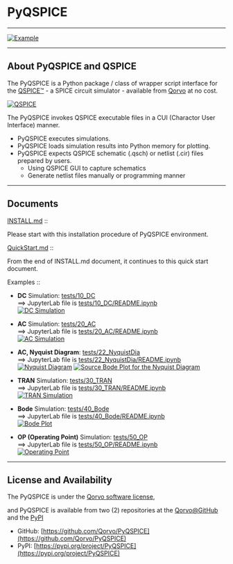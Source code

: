 # PyQSPICE

***

<a href="https://github.com/Qorvo/PyQSPICE"><img src="https://github.com/Qorvo/PyQSPICE/blob/be2fc3f600ba9d543223423d104355a425a8f0ec/images/SS.png?raw=True"  title="Example"></a>

***

## About PyQSPICE and QSPICE

The PyQSPICE is a Python package / class of wrapper script interface for the [QSPICE™](https://www.qspice.com/) - a SPICE circuit simulator - available from [Qorvo](https://www.qorvo.com) at no cost.

<a href="https://www.qspice.com/"><img src="https://www.qorvo.com/-/media/images/qorvopublic/news-item/20230725-qspice-pr-image-1500x1200.jpg"  title="QSPICE"></a>

The PyQSPICE invokes QSPICE executable files in a CUI (Charactor User Interface) manner.

* PyQSPICE executes simulations.
* PyQSPICE loads simulation results into Python memory for plotting.
* PyQSPICE expects QSPICE schematic (.qsch) or netlist (.cir) files prepared by users.
    * Using QSPICE GUI to capture schematics
    * Generate netlist files manually or programming manner

***

## Documents

[INSTALL.md](https://github.com/Qorvo/PyQSPICE/blob/main/INSTALL.md) ::

Please start with this installation procedure of PyQSPICE environment.

[QuickStart.md](https://github.com/Qorvo/PyQSPICE/blob/main/QuickStart.md) ::

From the end of INSTALL.md document, it continues to this quick start document.

Examples ::

* **DC** Simulation: [tests/10_DC](https://github.com/Qorvo/PyQSPICE/blob/main/tests/10_DC/README.md)<br/>
  ==> JupyterLab file is [tests/10_DC/README.ipynb](https://github.com/Qorvo/PyQSPICE/blob/main/tests/10_DC/README.ipynb)<br/>
<a href="https://github.com/Qorvo/PyQSPICE/blob/main/tests/10_DC/README.md"><img src="https://github.com/Qorvo/PyQSPICE/blob/be2fc3f600ba9d543223423d104355a425a8f0ec/images/output_DC_0.png?raw=True"  title="DC Simulation"></a>

* **AC** Simulation: [tests/20_AC](https://github.com/Qorvo/PyQSPICE/blob/main/tests/20_AC/README.md)<br/>
  ==> JupyterLab file is [tests/20_AC/README.ipynb](https://github.com/Qorvo/PyQSPICE/blob/main/tests/20_AC/README.ipynb)<br/>
<a href="https://github.com/Qorvo/PyQSPICE/blob/main/tests/20_AC/README.md"><img src="https://github.com/Qorvo/PyQSPICE/blob/be2fc3f600ba9d543223423d104355a425a8f0ec/images/output_AC_0.png?raw=True"  title="AC Simulation"></a>

* **AC, Nyquist Diagram**: [tests/22_NyquistDia](https://github.com/Qorvo/PyQSPICE/blob/main/tests/22_NyquistDia/README.md)<br/>
  ==> JupyterLab file is [tests/22_NyquistDia/README.ipynb](https://github.com/Qorvo/PyQSPICE/blob/main/tests/22_NyquistDia/README.ipynb)<br/>
<a href="https://github.com/Qorvo/PyQSPICE/blob/main/tests/22_NyquistDia/README.md"><img src="https://github.com/Qorvo/PyQSPICE/blob/be2fc3f600ba9d543223423d104355a425a8f0ec/images/output_Nyq_1.png?raw=True"  title="Nyquist Diagram"></a>
<a href="https://github.com/Qorvo/PyQSPICE/blob/main/tests/22_NyquistDia/README.md"><img src="https://github.com/Qorvo/PyQSPICE/blob/be2fc3f600ba9d543223423d104355a425a8f0ec/images/output_Nyq_0.png?raw=True"  title="Source Bode Plot for the Nyquist Diagram"></a>

* **TRAN** Simulation: [tests/30_TRAN](https://github.com/Qorvo/PyQSPICE/blob/main/tests/30_TRAN/README.md)<br/>
  ==> JupyterLab file is [tests/30_TRAN/README.ipynb](https://github.com/Qorvo/PyQSPICE/blob/main/tests/30_TRAN/README.ipynb)<br/>
<a href="https://github.com/Qorvo/PyQSPICE/blob/main/tests/30_TRAN/README.md"><img src="https://github.com/Qorvo/PyQSPICE/blob/be2fc3f600ba9d543223423d104355a425a8f0ec/images/output_TRAN_0.png?raw=True"  title="TRAN Simulation"></a>

* **Bode** Simulation: [tests/40_Bode](https://github.com/Qorvo/PyQSPICE/blob/main/tests/40_Bode/README.md)<br/>
  ==> JupyterLab file is [tests/40_Bode/README.ipynb](https://github.com/Qorvo/PyQSPICE/blob/main/tests/40_Bode/README.ipynb)<br/>
<a href="https://github.com/Qorvo/PyQSPICE/blob/main/tests/40_Bode/README.md"><img src="https://github.com/Qorvo/PyQSPICE/blob/be2fc3f600ba9d543223423d104355a425a8f0ec/images/output_Bode_0.png?raw=True"  title="Bode Plot"></a>

* **OP (Operating Point)** Simulation: [tests/50_OP](https://github.com/Qorvo/PyQSPICE/blob/main/tests/50_OP/README.md)<br/>
  ==> JupyterLab file is [tests/50_OP/README.ipynb](https://github.com/Qorvo/PyQSPICE/blob/main/tests/50_OP/README.ipynb)<br/>
<a href="https://github.com/Qorvo/PyQSPICE/blob/main/tests/50_Ope/README.md"><img src="https://github.com/Qorvo/PyQSPICE/blob/161ffda76e82bb9f601c78ca1ce960259178c286/images/50_OP.png?raw=True"  title="Operating Point"></a>

***

## License and Availability

The PyQSPICE is under the [Qorvo software license](https://github.com/Qorvo/PyQSPICE/blob/13ae6387ef4619cf605c854739218b3d24db69d2/LICENSE),

and PyQSPICE is available from two (2) repositories at the [Qorvo@GitHub](https://github.com/Qorvo) and the [PyPI](https://pypi.org) 
* GitHub:  [https://github.com/Qorvo/PyQSPICE](https://github.com/Qorvo/PyQSPICE)
* PyPI:  [https://pypi.org/project/PyQSPICE](https://pypi.org/project/PyQSPICE)

